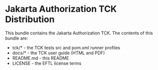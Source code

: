 # Jakarta Authorization TCK Distribution

This bundle contains the Jakarta Authorization TCK. The contents of this bundle are:
- tck/* - the TCK tests src and pom.xml runner profiles
- docs/*      - the TCK user guide (HTML and PDF)
- README.md   - this README
- LICENSE     - the EFTL license terms
